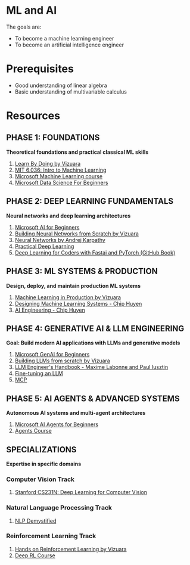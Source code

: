 # ML and AI

The goals are:
- To become a machine learning engineer
- To become an artificial intelligence engineer

# Prerequisites
- Good understanding of linear algebra
- Basic understanding of multivariable calculus

# Resources

## PHASE 1: FOUNDATIONS
**Theoretical foundations and practical classical ML skills**

1. [Learn By Doing by Vizuara](https://youtube.com/playlist?list=PLPTV0NXA_ZSi-nLQ4XV2Mds8Z7bihK68L&si=FtNsmu2fyZQ10GJp)
2. [MIT 6.036: Intro to Machine Learning](https://openlearninglibrary.mit.edu/courses/course-v1:MITx+6.036+1T2019/course/)
3. [Microsoft Machine Learning course](https://github.com/microsoft/ML-For-Beginners)
4. [Microsoft Data Science For Beginners](https://github.com/microsoft/Data-Science-For-Beginners)

## PHASE 2: DEEP LEARNING FUNDAMENTALS
**Neural networks and deep learning architectures**

1. [Microsoft AI for Beginners](https://github.com/microsoft/ai-for-beginners)
2. [Building Neural Networks from Scratch by Vizuara](https://youtube.com/playlist?list=PLPTV0NXA_ZSj6tNyn_UadmUeU3Q3oR-hu&si=kjMRUrz8UJu7d5JA)
3. [Neural Networks by Andrej Karpathy](https://youtube.com/playlist?list=PLAqhIrjkxbuWI23v9cThsA9GvCAUhRvKZ&si=DP9S3y-J6RlaZ1OR)
4. [Practical Deep Learning](https://course.fast.ai/)
5. [Deep Learning for Coders with Fastai and PyTorch (GitHub Book)](https://github.com/fastai/fastbook) 

## PHASE 3: ML SYSTEMS & PRODUCTION
**Design, deploy, and maintain production ML systems**

1. [Machine Learning in Production by Vizuara](https://youtube.com/playlist?list=PLPTV0NXA_ZSgvSjVEzUNMvTIgOf6vs8YQ&si=KLiRsJPyZ731FCYX)
2. [Designing Machine Learning Systems - Chip Huyen](https://drive.google.com/file/d/1Pkep7GZeXnOMAZZfYuid-zqUKK3QgJ83/view?usp=sharing)
3. [AI Engineering - Chip Huyen](https://drive.google.com/file/d/1St9CFOJZZ4NfvjmA289dQla_ekfiJXYs/view?usp=sharing)

## PHASE 4: GENERATIVE AI & LLM ENGINEERING
**Goal: Build modern AI applications with LLMs and generative models**

1. [Microsoft GenAI for Beginners](https://github.com/microsoft/generative-ai-for-beginners)
2. [Building LLMs from scratch by Vizuara](https://youtube.com/playlist?list=PLPTV0NXA_ZSgsLAr8YCgCwhPIJNNtexWu&si=Gcf42BJViOPqUXBR)
3. [LLM Engineer's Handbook - Maxime Labonne and Paul Iusztin](https://drive.google.com/file/d/1RVPi5-7GIALaJN27jdH8Q69tmkqri0Ot/view?usp=sharing)
4. [Fine-tuning an LLM](https://learn.activeloop.ai/courses/llms)
5. [MCP](https://huggingface.co/learn/mcp-course/unit0/introduction)

## PHASE 5: AI AGENTS & ADVANCED SYSTEMS
**Autonomous AI systems and multi-agent architectures**

1. [Microsoft AI Agents for Beginners](https://github.com/microsoft/ai-agents-for-beginners)
2. [Agents Course](https://huggingface.co/learn/agents-course/en/unit0/introduction)

## SPECIALIZATIONS
**Expertise in specific domains**

### Computer Vision Track
1. [Stanford CS231N: Deep Learning for Computer Vision](https://www.youtube.com/playlist?list=PLoROMvodv4rOmsNzYBMe0gJY2XS8AQg16)

### Natural Language Processing Track
1. [NLP Demystified](https://www.nlpdemystified.org/course)

### Reinforcement Learning Track
1. [Hands on Reinforcement Learning by Vizuara](https://youtube.com/playlist?list=PLPTV0NXA_ZSgf2mDUJaTC3wVHHcoIgk12&si=xBV_7TaIeY2gJjOM)
2. [Deep RL Course](https://huggingface.co/learn/deep-rl-course/unit0/introduction)